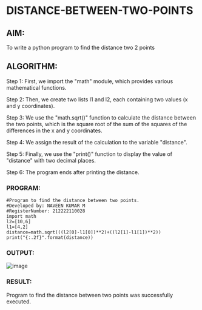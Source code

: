 # DISTANCE-BETWEEN-TWO-POINTS

## AIM:
To write a python program to find the distance two 2 points
## ALGORITHM:
Step 1:
First, we import the "math" module, which provides various mathematical functions.

Step 2:
Then, we create two lists l1 and l2, each containing two values (x and y coordinates).

Step 3:
We use the "math.sqrt()" function to calculate the distance between the two points, which is the square root of the sum of the squares of the differences in the x and y coordinates.

Step 4:
We assign the result of the calculation to the variable "distance".

Step 5:
Finally, we use the "print()" function to display the value of "distance" with two decimal places.

Step 6:
The program ends after printing the distance.

### PROGRAM:
```
#Program to find the distance between two points.
#Developed by: NAVEEN KUMAR M
#RegisterNumber: 212222110028
import math
l2=[10,6]
l1=[4,2]
distance=math.sqrt(((l2[0]-l1[0])**2)+((l2[1]-l1[1])**2))
print("{:.2f}".format(distance))

```


### OUTPUT:
![image](https://user-images.githubusercontent.com/119394582/234815887-297d4449-288d-424c-b96e-30bb4eaf0d7a.png)


### RESULT:
Program to find the distance between two points was successfully executed.
